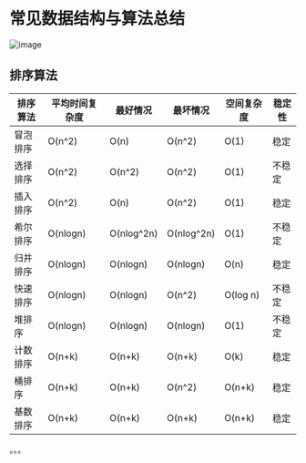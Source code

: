 # 常见数据结构与算法总结

![image](https://user-images.githubusercontent.com/18241650/111873059-805de100-89c9-11eb-9f93-71c3adfd97af.png)

## 排序算法

| 排序算法 | 平均时间复杂度 | 最好情况 | 最坏情况 | 空间复杂度 | 稳定性 |
| ----------- | ----------- | ----------- | ----------- | ----------- | ----------- |
| 冒泡排序 | O(n^2) | O(n) | O(n^2) | O(1) | 稳定 |
| 选择排序 | O(n^2) | O(n^2) | O(n^2) | O(1) | 不稳定 |
| 插入排序 | O(n^2) | O(n) | O(n^2) | O(1) | 稳定 |
| 希尔排序 | O(nlogn) | O(nlog^2n) | O(nlog^2n) | O(1) | 不稳定 |
| 归并排序 | O(nlogn) | O(nlogn) | O(nlogn) | O(n) | 稳定 |
| 快速排序 | O(nlogn) | O(nlogn) | O(n^2) | O(log n) | 不稳定 |
| 堆排序 | O(nlogn) | O(nlogn) | O(nlogn) | O(1) | 不稳定 |
| 计数排序 | O(n+k) | O(n+k) | O(n+k) | O(k) | 稳定 |
| 桶排序 | O(n+k) | O(n+k) | O(n^2) | O(n+k) | 稳定 |
| 基数排序 | O(n+k) | O(n+k) | O(n+k) | O(n+k) | 稳定 |

。。。
